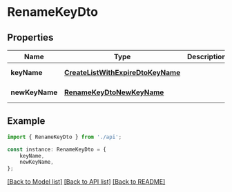 # RenameKeyDto


## Properties

Name | Type | Description | Notes
------------ | ------------- | ------------- | -------------
**keyName** | [**CreateListWithExpireDtoKeyName**](CreateListWithExpireDtoKeyName.md) |  | [default to undefined]
**newKeyName** | [**RenameKeyDtoNewKeyName**](RenameKeyDtoNewKeyName.md) |  | [default to undefined]

## Example

```typescript
import { RenameKeyDto } from './api';

const instance: RenameKeyDto = {
    keyName,
    newKeyName,
};
```

[[Back to Model list]](../README.md#documentation-for-models) [[Back to API list]](../README.md#documentation-for-api-endpoints) [[Back to README]](../README.md)
